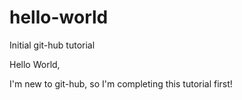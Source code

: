 # hello-world
Initial git-hub tutorial

Hello World,

I'm new to git-hub, so I'm completing this tutorial first!
